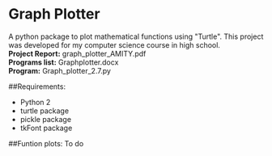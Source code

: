 Graph Plotter 
================
A python package to plot mathematical functions using "Turtle". This project was developed for my computer science course in high school.  
**Project Report:** graph_plotter_AMITY.pdf  
**Programs list:** Graphplotter.docx  
**Program:** Graph_plotter_2.7.py

##Requirements:
* Python 2
* turtle package 
* pickle package
* tkFont package

##Funtion plots:
To do
